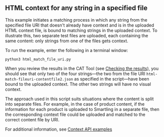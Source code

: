## HTML context for any string in a specified file

This example initiates a matching process in which any string from the specified file URI that doesn't already have context and is in the uploaded HTML context file, is bound to matching strings in the uploaded context. To illustrate this, two separate test files are uploaded, each containing the same content: only strings from one of the files gets context.

To run the example, enter the following in a terminal window:

```
python3 html_match_file_uri.py
```

When you review the results in the CAT Tool (see [Checking the results](../README.md#checking-the-results)), you should see that only two of the four strings—the two from the file URI `html-match-fileuri-contentfile2.json` as specified in the script—have been bound to the uploaded context. The other two strings will have no visual context.

The approach used in this script suits situations where the content is split into separate files. For example, in the case of product content, if the information for each product is uploaded to Smartling in a separate file, then the corresponding context file could be uploaded and matched to the correct content file by URI.

For additional information, see [Context API examples](../README.md)
